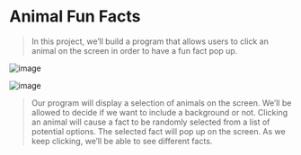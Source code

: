 # Animal Fun Facts

> In this project, we’ll build a program that allows users to click an animal on the screen in order to have a fun fact pop up.

![image](https://user-images.githubusercontent.com/82598726/174950580-128e6503-2ab4-4d02-8199-352475dc852b.png)

![image](https://user-images.githubusercontent.com/82598726/174950876-024d02c1-b83e-4a22-983e-c9c00adc2e2e.png)


> Our program will display a selection of animals on the screen. We’ll be allowed to decide if we want to include a background or not.
> Clicking an animal will cause a fact to be randomly selected from a list of potential options. The selected fact will pop up on the screen.
> As we keep clicking, we’ll be able to see different facts.
